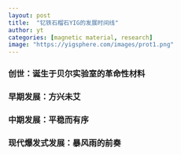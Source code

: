 ```yaml
---
layout: post
title:  "钇铁石榴石YIG的发展时间线"
author: yt
categories: [magnetic material, research]
image: "https://yigsphere.com/images/prot1.png"
---
```


### 创世：诞生于贝尔实验室的革命性材料

### 早期发展：方兴未艾

### 中期发展：平稳而有序

### 现代爆发式发展：暴风雨的前奏